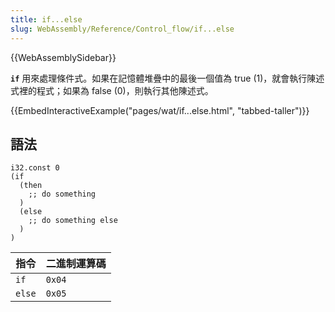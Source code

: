 ```yaml
---
title: if...else
slug: WebAssembly/Reference/Control_flow/if...else
---
```


{{WebAssemblySidebar}}

 **`if`** 用來處理條件式。如果在記憶體堆疊中的最後一個值為 true (1)，就會執行陳述式裡的程式；如果為 false (0)，則執行其他陳述式。

{{EmbedInteractiveExample("pages/wat/if...else.html", "tabbed-taller")}}

## 語法

```wasm
i32.const 0
(if
  (then
    ;; do something
  )
  (else
    ;; do something else
  )
)
```

| 指令         | 二進制運算碼   |
| ----------- | ------------- |
| `if`        | `0x04`        |
| `else`      | `0x05`        |

